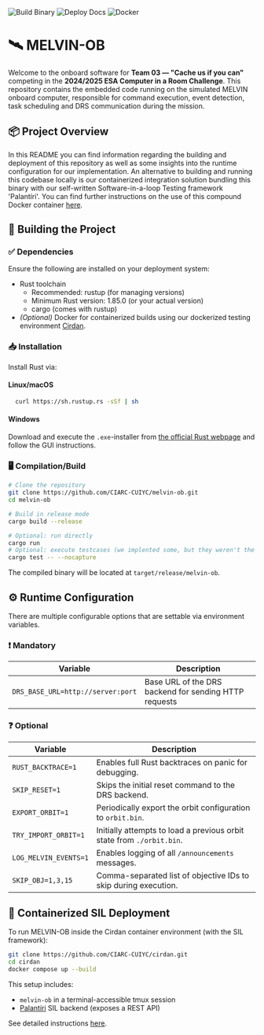![Build Binary](https://github.com/CIARC-CUIYC/melvin-ob/actions/workflows/build_binary.yaml/badge.svg) ![Deploy Docs](https://github.com/CIARC-CUIYC/melvin-ob/actions/workflows/build_pages.yaml/badge.svg) ![Docker](https://github.com/CIARC-CUIYC/melvin-ob/actions/workflows/build_docker.yaml/badge.svg)
# 🛰 MELVIN-OB
Welcome to the onboard software for **Team 03 — "Cache us if you can"** competing in the **2024/2025 ESA Computer in a Room Challenge**. 
This repository contains the embedded code running on the simulated MELVIN onboard computer, responsible 
for command execution, event detection, task scheduling and DRS communication during the mission.

## 📦 Project Overview

In this README you can find information regarding the building and deployment of this repository 
as well as some insights into the runtime configuration for our implementation. 
An alternative to building and running this codebase locally is our containerized integration 
solution bundling this binary with our self-written Software-in-a-loop Testing framework 'Palantíri'. 
You can find further instructions on the use of this compound Docker container
[here](https://github.com/CIARC-CUIYC/cirdan).

## 🔨 Building the Project
### ✅ Dependencies
Ensure the following are installed on your deployment system:
* Rust toolchain
    + Recommended: rustup (for managing versions)
    + Minimum Rust version: 1.85.0 (or your actual version)
    + cargo (comes with rustup)
* *(Optional)* Docker for containerized builds using our dockerized testing environment [Cirdan](https://github.com/CIARC-CUIYC/cirdan).

### 📥 Installation
Install Rust via:
#### Linux/macOS
```bash
  curl https://sh.rustup.rs -sSf | sh
```
#### Windows
Download and execute the `.exe`-installer from 
[the official Rust webpage](https://forge.rust-lang.org/infra/other-installation-methods.html) and follow the GUI instructions.
### 🖥️ Compilation/Build
```bash
# Clone the repository
git clone https://github.com/CIARC-CUIYC/melvin-ob.git
cd melvin-ob

# Build in release mode
cargo build --release

# Optional: run directly
cargo run
# Optional: execute testcases (we implented some, but they weren't the focus here)
cargo test -- --nocapture
```
The compiled binary will be located at `target/release/melvin-ob`.

## ⚙️ Runtime Configuration
There are multiple configurable options that are settable via environment variables.
### ❗ Mandatory
| Variable                          | Description                                           |
|-----------------------------------|-------------------------------------------------------|
| `DRS_BASE_URL=http://server:port` | Base URL of the DRS backend for sending HTTP requests |

### ❓ Optional
| Variable              | Description                                                           |
|-----------------------|-----------------------------------------------------------------------|
| `RUST_BACKTRACE=1`    | Enables full Rust backtraces on panic for debugging.                  |
| `SKIP_RESET=1`        | Skips the initial reset command to the DRS backend.                   |
| `EXPORT_ORBIT=1`      | Periodically export the orbit configuration to `orbit.bin`.           |
| `TRY_IMPORT_ORBIT=1`  | Initially attempts to load a previous orbit state from `./orbit.bin`. |
| `LOG_MELVIN_EVENTS=1` | Enables logging of all `/announcements` messages.                     |
| `SKIP_OBJ=1,3,15`     | Comma-separated list of objective IDs to skip during execution.       |

## 🐳 Containerized SIL Deployment
To run MELVIN-OB inside the Cirdan container environment (with the SIL framework):
```bash
git clone https://github.com/CIARC-CUIYC/cirdan.git
cd cirdan
docker compose up --build
```
This setup includes:
* `melvin-ob` in a terminal-accessible tmux session
* [Palantíri](https://github.com/CIARC-CUIYC/Palantiri) SIL backend (exposes a REST API)

See detailed instructions [here](https://github.com/CIARC-CUIYC/cirdan).